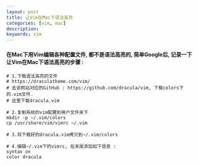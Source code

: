 ```yaml
---
layout: post  
title: 让Vim在Mac下语法高亮  
categories: [vim, mac]  
description:
keywords: vim
---
```


#### 在Mac下用Vim编辑各种配置文件, 都不是语法高亮的, 简单Google后, 记录一下让Vim在Mac下语法高亮的步骤 :

```
# 1.下载语法高亮的文件
# https://draculatheme.com/vim/
# 去该网站对应的GitHub : https://github.com/dracula/vim, 下载colors下的.vim文件.
# 这里下载dracula.vim

# 2.复制系统的vim配置到用户文件夹下
mkdir -p ~/.vim/colors
cp /usr/share/vim/vimrc ~/.vim

# 3.将下载好的dracula.vim拷贝到~/.vim/colors

# 4.编辑~/.vim下的vimrc, 在末尾添加如下信息 :
syntax on
color dracula

```